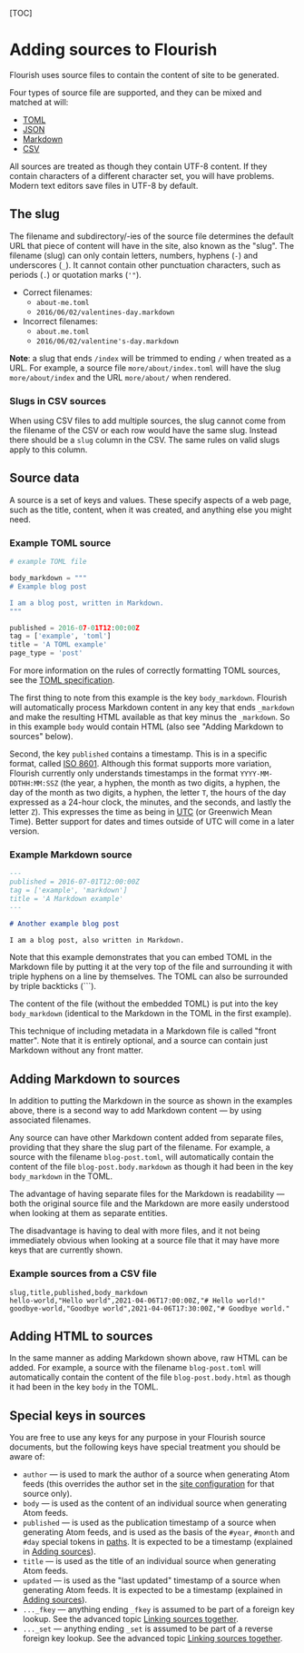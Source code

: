 [TOC]

# Adding sources to Flourish

Flourish uses source files to contain the content of site to be generated.

Four types of source file are supported, and they can be mixed and matched
at will:

* [TOML][toml]
* [JSON][json]
* [Markdown][md]
* [CSV][csv]

All sources are treated as though they contain UTF-8 content. If they contain
characters of a different character set, you will have problems. Modern text
editors save files in UTF-8 by default.


## The slug

The filename and subdirectory/-ies of the source file determines the default
URL that piece of content will have in the site, also known as the "slug". The
filename (slug) can only contain letters, numbers, hyphens (`-`) and
underscores (`_`). It cannot contain other punctuation characters, such as
periods (`.`) or quotation marks (`'"`).

* Correct filenames:
    * `about-me.toml`
    * `2016/06/02/valentines-day.markdown`
* Incorrect filenames:
    * `about.me.toml`
    * `2016/06/02/valentine's-day.markdown`

**Note**: a slug that ends `/index`  will be trimmed to ending `/` when
treated as a URL. For example, a source file `more/about/index.toml` will have
the slug `more/about/index` and the URL `more/about/` when rendered.

### Slugs in CSV sources

When using CSV files to add multiple sources, the slug cannot come from the
filename of the CSV or each row would have the same slug. Instead there should
be a `slug` column in the CSV. The same rules on valid slugs apply to this
column.


## Source data

A source is a set of keys and values. These specify aspects of a web page,
such as the title, content, when it was created, and anything else you might
need. 

### Example TOML source

```python
# example TOML file

body_markdown = """
# Example blog post

I am a blog post, written in Markdown.
"""

published = 2016-07-01T12:00:00Z
tag = ['example', 'toml']
title = 'A TOML example'
page_type = 'post'
```

For more information on the rules of correctly formatting TOML sources, see
the [TOML specification][tomlspec].

The first thing to note from this example is the key `body_markdown`. Flourish
will automatically process Markdown content in any key that ends `_markdown`
and make the resulting HTML available as that key minus the `_markdown`. So in
this example `body` would contain HTML (also see "Adding Markdown to sources"
below).

Second, the key `published` contains a timestamp. This is in a specific 
format, called [ISO 8601][iso]. Although this format supports more 
variation, Flourish currently only understands timestamps in the format 
`YYYY-MM-DDTHH:MM:SSZ` (the year, a hyphen, the month as two digits, a hyphen,
the day of the month as two digits, a hyphen, the letter `T`, the hours
of the day expressed as a 24-hour clock, the minutes, and the seconds, and
lastly the letter `Z`). This expresses the time as being in [UTC][utc] 
(or Greenwich Mean Time). Better support for dates and times outside of UTC
will come in a later version.


### Example Markdown source

```markdown
---
published = 2016-07-01T12:00:00Z
tag = ['example', 'markdown']
title = 'A Markdown example'
---

# Another example blog post

I am a blog post, also written in Markdown.
```

Note that this example demonstrates that you can embed TOML in the Markdown
file by putting it at the very top of the file and surrounding it with triple
hyphens on a line by themselves. The TOML can also be surrounded by triple
backticks (\`\`\`).

The content of the file (without the embedded TOML) is put into the key
`body_markdown` (identical to the Markdown in the TOML in the first example).

This technique of including metadata in a Markdown file is called
"front matter". Note that it is entirely optional, and a source can contain
just Markdown without any front matter.

## Adding Markdown to sources

In addition to putting the Markdown in the source as shown in the examples
above, there is a second way to add Markdown content — by using associated
filenames.

Any source can have other Markdown content added from separate files,
providing that they share the slug part of the filename. For example, a
source with the filename `blog-post.toml`, will automatically contain the
content of the file `blog-post.body.markdown` as though it had been in
the key `body_markdown` in the TOML.

The advantage of having separate files for the Markdown is readability — both
the original source file and the Markdown are more easily understood when
looking at them as separate entities.

The disadvantage is having to deal with more files, and it not being
immediately obvious when looking at a source file that it may have more
keys that are currently shown.


### Example sources from a CSV file

```
slug,title,published,body_markdown
hello-world,"Hello world",2021-04-06T17:00:00Z,"# Hello world!"
goodbye-world,"Goodbye world",2021-04-06T17:30:00Z,"# Goodbye world."
```


## Adding HTML to sources

In the same manner as adding Markdown shown above, raw HTML can be added.
For example, a source with the filename `blog-post.toml` will automatically
contain the content of the file `blog-post.body.html` as though it had been
in the key `body` in the TOML.


## Special keys in sources

You are free to use any keys for any purpose in your Flourish source
documents, but the following keys have special treatment you should
be aware of:

  * `author` — is used to mark the author of a source when
    generating Atom feeds (this overrides the author set in
    the [site configuration](/site-configuration/) for that source only).
  * `body` — is used as the content of an individual source when generating
    Atom feeds.
  * `published` — is used as the publication timestamp of a source when
    generating Atom feeds, and is used as the basis of the `#year`, `#month`
    and `#day` special tokens in [paths](/adding-paths/). It is expected to be a
    timestamp (explained in [Adding sources](/adding-sources/)).
  * `title` — is used as the title of an individual source when generating
    Atom feeds.
  * `updated` — is used as the "last updated" timestamp of a source when
    generating Atom feeds. It is expected to be a timestamp (explained in
    [Adding sources](/adding-sources/)).
  * `..._fkey` — anything ending `_fkey` is assumed to be part of a foreign
    key lookup. See the advanced topic
    [Linking sources together](/linking-sources/).
  * `..._set` — anything ending `_set` is assumed to be part of a reverse
    foreign key lookup. See the advanced topic
    [Linking sources together](/linking-sources/).


[iso]: https://en.wikipedia.org/wiki/ISO_8601
[json]: http://json.org
[md]: http://daringfireball.net/projects/markdown/
[toml]: https://github.com/toml-lang/toml
[tomlspec]: https://github.com/toml-lang/toml#user-content-spec
[utc]: https://en.wikipedia.org/wiki/Coordinated_Universal_Time
[csv]: https://en.wikipedia.org/wiki/Comma-separated_values
